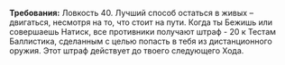 **Требования:** Ловкость 40.
Лучший способ остаться в живых – двигаться, несмотря на то, что стоит на пути. Когда ты Бежишь или совершаешь Натиск, все противники получают штраф - 20 к Тестам Баллистика, сделанным с целью попасть в тебя из дистанционного оружия. Этот штраф действует до твоего следующего Хода.